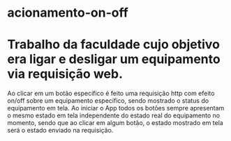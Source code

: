 # acionamento-on-off
# Trabalho da faculdade cujo objetivo era ligar e desligar um equipamento via requisição web.
Ao clicar em um botão específico é feito uma requisição http com efeito on/off sobre um equipamento específico, sendo mostrado o status do equipamento em tela.
Ao iniciar o App todos os botões sempre apresentam o mesmo estado em tela independente do estado real do equipamento no momento, sendo que ao clicar em algum botão, o estado mostrado em tela será o estado enviado na requisição.
